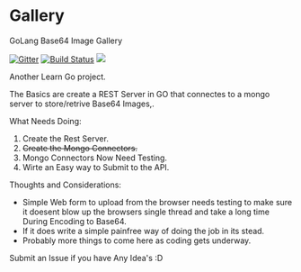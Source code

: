 # Gallery

GoLang Base64 Image Gallery

[![Gitter](https://badges.gitter.im/Join%20Chat.svg)](https://gitter.im/setkeh/Gallery?utm_source=badge&utm_medium=badge&utm_campaign=pr-badge&utm_content=badge)
[![Build Status](https://drone.io/github.com/setkeh/Gallery/status.png)](https://drone.io/github.com/setkeh/Gallery/latest)
<img src="http://img.shields.io/gratipay/setkeh.svg">

Another Learn Go project.

The Basics are create a REST Server in GO that connectes to a mongo server to store/retrive Base64 Images,.

What Needs Doing:
  1. Create the Rest Server.
  2. ~~Create the Mongo Connectors.~~ 
  3. Mongo Connectors Now Need Testing.
  4. Wirte an Easy way to Submit to the API.

Thoughts and Considerations:
  * Simple Web form to upload from the browser needs testing to make sure it doesent blow up the browsers single thread and take a long time During Encoding to Base64.
  * If it does write a simple painfree way of doing the job in its stead.
  * Probably more things to come here as coding gets underway.

Submit an Issue if you have Any Idea's :D
